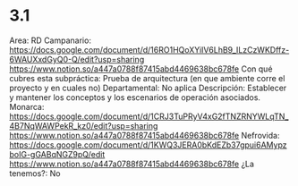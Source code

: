 # 3.1

Area: RD
Campanario: https://docs.google.com/document/d/16RO1HQoXYiIV6LhB9_ILzCzWKDffz-6WAUXxdGyQ0-Q/edit?usp=sharing
https://www.notion.so/a447a0788f87415abd4469638bc678fe 
Con qué cubres esta subpráctica: Prueba de arquitectura (en que ambiente corre el proyecto y en cuales no)
Departamental: No aplica
Descripción: Establecer y mantener los conceptos y los escenarios de operación asociados.
Monarca: https://docs.google.com/document/d/1CRJ3TuPRyV4xG2fTNZRNYWLqTN_4B7NqWAWPekR_kz0/edit?usp=sharing
https://www.notion.so/a447a0788f87415abd4469638bc678fe 
Nefrovida: https://docs.google.com/document/d/1KWQ3JERA0bKdEZb37gpui6AMypzboIG-gGABqNGZ9pQ/edit
https://www.notion.so/a447a0788f87415abd4469638bc678fe 
¿La tenemos?: No